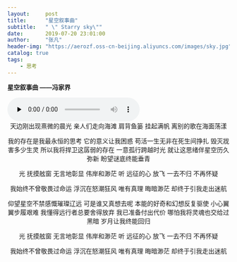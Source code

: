 ```yaml
---
layout:     post
title:      "星空叙事曲"
subtitle:   " \" Starry sky\""
date:       2019-07-20 23:01:00
author:     "张凡"
header-img: "https://aerozf.oss-cn-beijing.aliyuncs.com/images/sky.jpg"
catalog: true
tags:
    - 思考
---
```


**星空叙事曲    ——冯家界**

<div markdown="0">
<audio id="audio" controls="" preload="none">
      <source id="mp3" src="https://aerozf.oss-cn-beijing.aliyuncs.com/audios/%E6%98%9F%E7%A9%BA%E5%8F%99%E4%BA%8B%E6%9B%B2.mp3" >
</audio></div>

<div markdown="0">
<center>
天边刚出现熹微的晨光
亲人们走向海滩
肩背鱼篓 挂起满帆
离别的歌在海面荡漾

我的存在是我最永恒的思考
它的意义让我困惑
苟活一生无非在死生间挣扎
毁灭戕害多少生灵
所以我将捍卫这孱弱的存在
一意孤行跨越时光
就让这思绪伴星空历久弥新
盼望谜底终能垂青

光 抚摸舷窗
无言地彰显 伟岸和渺茫
听 远征的心
放飞 一去不归 不再怀疑

我始终不曾敬畏过命运
浮沉在怒潮狂风
唯有真理 晦暗渺茫
却终于引我走出迷航

仰望星空不禁感慨璀璨辽远
可是谁又真想去呢
本能的好奇和幻想反复驱使
小心翼翼步履艰难
我懂得远行者总要舍得放弃
我已准备付出代价
哪怕我将灵魂也交给过黑暗
岁月让我终能回归

光 抚摸舷窗
无言地彰显 伟岸和渺茫
听 远征的心
放飞 一去不归 不再怀疑

我始终不曾敬畏过命运
浮沉在怒潮狂风
唯有真理 晦暗渺茫
却终于引我走出迷航
</center></div>
